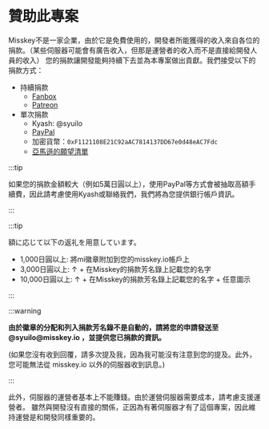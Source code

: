 # 贊助此專案

Misskey不是一家企業，由於它是免費使用的，開發者所能獲得的收入來自各位的捐款。（某些伺服器可能會有廣告收入，但那是運營者的收入而不是直接給開發人員的收入）
您的捐款讓開發能夠持續下去並為本專案做出貢獻。我們接受以下的捐款方式：

- 持續捐款
  - [Fanbox](https://syuilo.fanbox.cc/)
  - [Patreon](https://www.patreon.com/syuilo)
- 單次捐款
  - Kyash: @syuilo
  - [PayPal](https://paypal.me/syuilo)
  - 加密貨幣：`0xF1121108E21C92aAC7814137DD67e0d48eAC7Fdc`
  - [亞馬遜的願望清單](https://www.amazon.jp/hz/wishlist/ls/4JG4P6XKX9KD?ref_=wl_share)

:::tip

如果您的捐款金額較大（例如5萬日圓以上），使用PayPal等方式會被抽取高額手續費，因此請考慮使用Kyash或聯絡我們，我們將為您提供銀行帳戶資訊。

:::

:::tip

額に応じて以下の返礼を用意しています。

- 1,000日圓以上: 將mi徽章附加到您的misskey.io帳戶上
- 3,000日圓以上: ↑ + 在Misskey的捐款芳名錄上記載您的名字
- 10,000日圓以上: ↑ + 在Misskey的捐款芳名錄上記載您的名字 + 任意圖示

:::

:::warning

**由於徽章的分配和列入捐款芳名錄不是自動的，請將您的申請發送至 @syuilo\@misskey.io ，並提供您已捐款的資訊。**

(如果您沒有收到回覆，請多次提及我，因為我可能沒有注意到您的提及。此外，您可能無法從 misskey.io 以外的伺服器收到訊息。)

:::

此外，伺服器的運營者基本上不能賺錢。由於運營伺服器需要成本，請考慮支援運營者。
雖然與開發沒有直接的關係，正因為有著伺服器才有了這個專案，因此維持運營是和開發同樣重要的。
